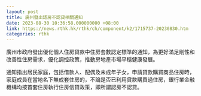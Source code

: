 ```yaml
---
layout: post
title: 廣州發出認房不認貸相關通知
date: 2023-08-30 10:36:58.000000000 +08:00
link: https://news.rthk.hk/rthk/ch/component/k2/1715737-20230830.htm
categories: rthk
---
```


廣州市政府發出優化個人住房貸款中住房套數認定標準的通知，為更好滿足剛性和改善性住房需求，優化調控政策，推動房地產市場平穩健康發展。

通知指出居民家庭，包括借款人、配偶及未成年子女，申請貸款購買商品住房時，家庭成員在當地名下無成套住房的，不論是否已利用貸款購買過住房，銀行業金融機構均按首套住房執行住房信貸政策，即所謂認房不認貸。
